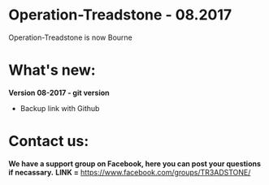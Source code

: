 # Operation-Treadstone - 08.2017

Operation-Treadstone is now Bourne

# What's new:

**Version 08-2017 - git version**

- Backup link with Github



# Contact us:

**We have a support group on Facebook, here you can post your questions if necassary.**
**LINK =** https://www.facebook.com/groups/TR3ADSTONE/ 
